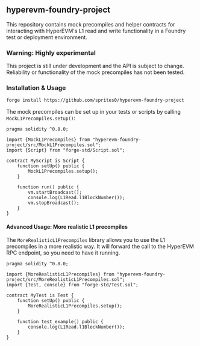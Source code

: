 ## hyperevm-foundry-project

This repository contains mock precompiles and helper contracts for interacting with HyperEVM's L1 read and write functionality in a Foundry test or deployment environment.

### Warning: Highly experimental

This project is still under development and the API is subject to change.
Reliability or functionality of the mock precompiles has not been tested.

### Installation & Usage

```sh
forge install https://github.com/sprites0/hyperevm-foundry-project
```

The mock precompiles can be set up in your tests or scripts by calling `MockL1Precompiles.setup()`:

```solidity
pragma solidity ^0.8.0;

import {MockL1Precompiles} from "hyperevm-foundry-project/src/MockL1Precompiles.sol";
import {Script} from "forge-std/Script.sol";

contract MyScript is Script {
    function setUp() public {
        MockL1Precompiles.setup();
    }

    function run() public {
        vm.startBroadcast();
        console.log(L1Read.l1BlockNumber());
        vm.stopBroadcast();
    }
}
```

#### Advanced Usage: More realistic L1 precompiles

The `MoreRealisticL1Precompiles` library allows you to use the L1 precompiles in a more realistic way.
It will forward the call to the HyperEVM RPC endpoint, so you need to have it running.

```solidity
pragma solidity ^0.8.0;

import {MoreRealisticL1Precompiles} from "hyperevm-foundry-project/src/MoreRealisticL1Precompiles.sol";
import {Test, console} from "forge-std/Test.sol";

contract MyTest is Test {
    function setUp() public {
        MoreRealisticL1Precompiles.setup();
    }

    function test_example() public {
        console.log(L1Read.l1BlockNumber());
    }
}
```
